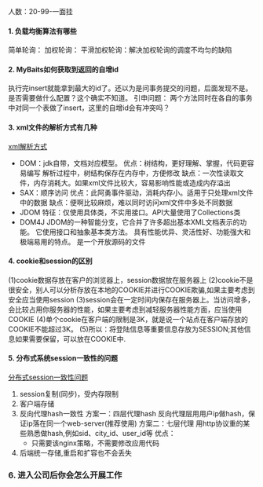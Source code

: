 人数：20-99-一面挂
#### 1. 负载均衡算法有哪些
简单轮询：
加权轮询：
平滑加权轮询：解决加权轮询的调度不均匀的缺陷

#### 2. MyBaits如何获取到返回的自增id
执行完insert就能拿到最大的id了。还以为是问事务提交的问题，后面发现不是。
是否需要做什么配置？这个确实不知道。
引申问题： 两个方法同时在各自的事务中对同一个表做了insert，这里的自增id会有冲突吗？

#### 3. xml文件的解析方式有几种
[xml解析方式](https://zhuanlan.zhihu.com/p/191476342)
- DOM：jdk自带，文档对应模型。
    优点：树结构，更好理解、掌握，代码更容易编写
         解析过程中，树结构保存在内存中，方便修改
    缺点：一次性读取文件，内存消耗大。如果xml文件比较大，容易影响性能或造成内存溢出
- SAX：顺序访问
    优点：此阿勇事件驱动，消耗内存小。适用于只处理xml文件中的数据
    缺点：便啊比较麻烦，难以同时访问xml文件中多处不同数据
- JDOM
    特征：仅使用具体类，不实用接口。API大量使用了Collections类
- DOM4J
    JDOM的一种智能分支，它合并了许多超出基本XML文档表示的功能。
    它使用接口和抽象基本类方法。
    具有性能优异、灵活性好、功能强大和极端易用的特点。
    是一个开放源码的文件

#### 4. cookie和session的区别
(1)cookie数据存放在客户的浏览器上，session数据放在服务器上
(2)cookie不是很安全，别人可以分析存放在本地的COOKIE并进行COOKIE欺骗,如果主要考虑到安全应当使用session
(3)session会在一定时间内保存在服务器上。当访问增多，会比较占用你服务器的性能，如果主要考虑到减轻服务器性能方面，应当使用COOKIE
(4)单个cookie在客户端的限制是3K，就是说一个站点在客户端存放的COOKIE不能超过3K。
(5)所以：将登陆信息等重要信息存放为SESSION;其他信息如果需要保留，可以放在COOKIE中.

#### 5. 分布式系统session一致性的问题

[分布式session一致性问题](https://www.cnblogs.com/study-everyday/p/7853145.html)
1. session复制(同步)，受内存限制
2. 客户端存储
3. 反向代理hash一致性
   方案一：四层代理hash
    反向代理层用用户ip做hash，保证ip落在同一个web-server(推荐使用)
   方案二：七层代理
    用http协议重的某些熟悉做hash,例如sid、city_id、user_id等
    优点： 
    - 只需要该nginx策略，不需要修改应用代码
4. 后端统一存储,重启和扩容也不会丢失

###  6. 进入公司后你会怎么开展工作

